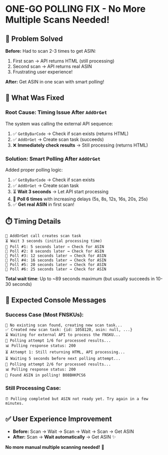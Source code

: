 # ONE-GO POLLING FIX - No More Multiple Scans Needed!

## 🎯 Problem Solved

**Before:** Had to scan 2-3 times to get ASIN:
1. First scan → API returns HTML (still processing) 
2. Second scan → API returns real ASIN
3. Frustrating user experience!

**After:** Get ASIN in one scan with smart polling!

## 🔧 What Was Fixed

### **Root Cause**: Timing Issue After `AddOrGet`

The system was calling the external API sequence:
1. ✅ `GetByBarCode` → Check if scan exists (returns HTML)
2. ✅ `AddOrGet` → Create scan task (succeeds)  
3. ❌ **Immediately check results** → Still processing (returns HTML)

### **Solution**: Smart Polling After `AddOrGet`

Added proper polling logic:
1. ✅ `GetByBarCode` → Check if scan exists
2. ✅ `AddOrGet` → Create scan task
3. ⏳ **Wait 3 seconds** → Let API start processing
4. 🔄 **Poll 6 times** with increasing delays (5s, 8s, 12s, 16s, 20s, 25s)
5. ✅ **Get real ASIN** in first scan!

## ⏱️ Timing Details

```
📝 AddOrGet call creates scan task
⏳ Wait 3 seconds (initial processing time)
🔄 Poll #1: 5 seconds later → Check for ASIN
🔄 Poll #2: 8 seconds later → Check for ASIN  
🔄 Poll #3: 12 seconds later → Check for ASIN
🔄 Poll #4: 16 seconds later → Check for ASIN
🔄 Poll #5: 20 seconds later → Check for ASIN
🔄 Poll #6: 25 seconds later → Check for ASIN
```

**Total wait time**: Up to ~89 seconds maximum (but usually succeeds in 10-30 seconds)

## 🧪 Expected Console Messages

### Success Case (Most FNSKUs):
```
📝 No existing scan found, creating new scan task...
✅ Created new scan task: {id: 1058120, asin: null, ...}
⏳ Waiting for external API to process the FNSKU...
🔄 Polling attempt 1/6 for processed results...
📊 Polling response status: 200
⏳ Attempt 1: Still returning HTML, API processing...
⏳ Waiting 5 seconds before next polling attempt...
🔄 Polling attempt 2/6 for processed results...
📊 Polling response status: 200
🎉 Found ASIN in polling! B08BHKPCS6
```

### Still Processing Case:
```
⏰ Polling completed but ASIN not ready yet. Try again in a few minutes.
```

## ✅ User Experience Improvement

- **Before:** Scan → Wait → Scan → Wait → Scan → Get ASIN
- **After:** Scan → **Wait automatically** → Get ASIN ✨

**No more manual multiple scanning needed!** 🎉 